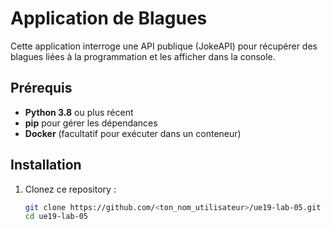# Application de Blagues

Cette application interroge une API publique (JokeAPI) pour récupérer des blagues liées à la programmation et les afficher dans la console.

## Prérequis

- **Python 3.8** ou plus récent
- **pip** pour gérer les dépendances
- **Docker** (facultatif pour exécuter dans un conteneur)

## Installation

1. Clonez ce repository :
   ```bash
   git clone https://github.com/<ton_nom_utilisateur>/ue19-lab-05.git
   cd ue19-lab-05
